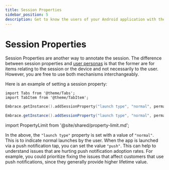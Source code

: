 ```yaml
---
title: Session Properties
sidebar_position: 5
description: Get to know the users of your Android application with the Embrace SDK
---
```


# Session Properties

Session Properties are another way to annotate the session.
The difference between session properties and [user personas](/android/features/identify-users#user-personas) is that the former are for items relating to the session or the device and not necessarily to the user.
However, you are free to use both mechanisms interchangeably.

Here is an example of setting a session property:

```mdx-code-block
import Tabs from '@theme/Tabs';
import TabItem from '@theme/TabItem';
```

<Tabs groupId="android-language" queryString="android-language">
<TabItem value="kotlin" label="Kotlin">

```kotlin
Embrace.getInstance().addSessionProperty("launch type", "normal", permanent: false)
```

</TabItem>
<TabItem value="java" label="Java">

```java
Embrace.getInstance().addSessionProperty("launch type", "normal", permanent: false);
```

</TabItem>
</Tabs>

import PropertyLimit from '@site/shared/property-limit.md';

<PropertyLimit />

In the above, the `"launch type"` property is set with a value of `"normal"`.
This is to indicate normal launches by the user.
When the app is launched via a push notification tap, you can set the value `"push"`.
This can help to understand issues that are hurting push notification adoption rates.
For example, you could prioritize fixing the issues that affect customers that use push notifications, since they generally provide higher lifetime value.
